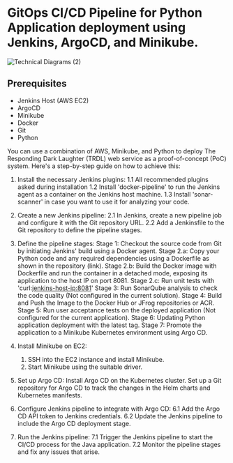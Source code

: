 # GitOps CI/CD Pipeline for Python Application deployment using Jenkins, ArgoCD, and Minikube.
![Technical Diagrams (2)](https://github.com/NavazishS/test/assets/72895399/b765bb31-d997-4249-8df2-4f711ddf61fc)

## Prerequisites

- Jenkins Host (AWS EC2)
- ArgoCD
- Minikube
- Docker
- Git
- Python

You can use a combination of AWS, Minikube, and Python to deploy The Responding Dark Laughter (TRDL) web service as a proof-of-concept (PoC) system. Here's a step-by-step guide on how to achieve this:

1. Install the necessary Jenkins plugins:
   1.1 All recommended plugins asked during installation
   1.2 Install 'docker-pipeline' to run the Jenkins agent as a container on the Jenkins host machine.
   1.3 Install 'sonar-scanner' in case you want to use it for analyzing your code.

2. Create a new Jenkins pipeline:
   2.1 In Jenkins, create a new pipeline job and configure it with the Git repository URL.
   2.2 Add a Jenkinsfile to the Git repository to define the pipeline stages.

3. Define the pipeline stages:
    Stage 1: Checkout the source code from Git by initiating Jenkins' build using a Docker agent.
    Stage 2.a: Copy your Python code and any required dependencies using a Dockerfile as shown in the repository (link).
    Stage 2.b: Build the Docker image with Dockerfile and run the container in a detached mode, exposing its application to the host IP on port 8081.
    Stage 2.c: Run unit tests with 'curl:<jenkins-host-ip:8081>'
    Stage 3: Run SonarQube analysis to check the code quality (Not configured in the current solution).
    Stage 4: Build and Push the Image to the Docker Hub or JFrog repositories or ACR.
    Stage 5: Run user acceptance tests on the deployed application (Not configured for the current application).
    Stage 6: Updating Python application deployment with the latest tag.
    Stage 7: Promote the application to a Minikube Kubernetes environment using Argo CD.
	
4. Install Minikube on EC2:
   1. SSH into the EC2 instance and install Minikube.
   2. Start Minikube using the suitable driver.

5. Set up Argo CD:
    Install Argo CD on the Kubernetes cluster.
    Set up a Git repository for Argo CD to track the changes in the Helm charts and Kubernetes manifests.

6. Configure Jenkins pipeline to integrate with Argo CD:
   6.1 Add the Argo CD API token to Jenkins credentials.
   6.2 Update the Jenkins pipeline to include the Argo CD deployment stage.

7. Run the Jenkins pipeline:
   7.1 Trigger the Jenkins pipeline to start the CI/CD process for the Java application.
   7.2 Monitor the pipeline stages and fix any issues that arise.


